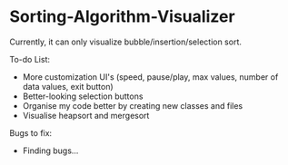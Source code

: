# Sorting-Algorithm-Visualizer
Currently, it can only visualize bubble/insertion/selection sort.

To-do List:
- More customization UI's (speed, pause/play, max values, number of data values, exit button)
- Better-looking selection buttons
- Organise my code better by creating new classes and files
- Visualise heapsort and mergesort

Bugs to fix:
- Finding bugs...
